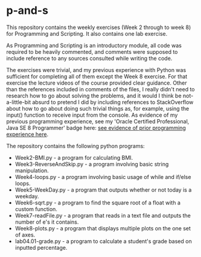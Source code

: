 # p-and-s

This repository contains the weekly exercises (Week 2 through to week 8) for Programming and Scripting. It also contains one lab exercise.

As Programming and Scripting is an introductory module, all code was required to be heavily commented, and comments were supposed to include reference to any sources consulted while writing the code.

The exercises were trivial, and my previous experience with Python was sufficient for completing all of them except the Week 8 exercise. For that exercise the lecture videos of the course provided clear guidance. Other than the references included in  comments of the files, I really didn't need to research how to go about solving the problems, and it would I think be not-a-little-bit absurd to pretend I did by including references to StackOverflow about how to go about doing such trivial things as, for example, using the input() function to receive input from the console. As evidence of my previous programming experience, see my 'Oracle Certified Professional, Java SE 8 Programmer' badge here: [see evidence of prior programming experience here](https://www.youracclaim.com/badges/416897ef-486c-40d2-8ba3-11e79bd59622).

The repository contains the following python programs:
* Week2-BMI.py  -  a program for calculating BMI.
* Week3-ReverseAndSkip.py  -  a program involving basic string manipulation.
* Week4-loops.py  -  a program involving basic usage of while and if/else loops.
* Week5-WeekDay.py  -  a program that outputs whether or not today is a weekday.
* Week6-sqrt.py  -  a program to find the square root of a float with a custom function.
* Week7-readFile.py  -  a program that reads in a text file and outputs the number of e's it contains.
* Week8-plots.py  -  a program that displays multiple plots on the one set of axes.
* lab04.01-grade.py  -  a program to calculate a student's grade based on inputted percentage.
